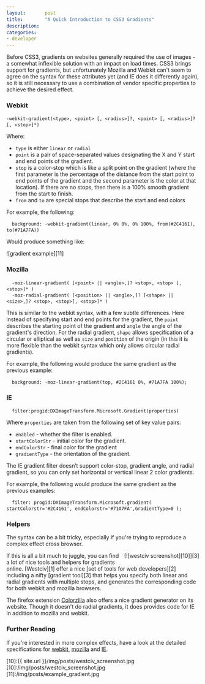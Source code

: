 ```yaml
---
layout:       post
title:        "A Quick Introduction to CSS3 Gradients"
description: 
categories:     
- developer
---
```


Before CSS3, gradients on websites generally required the use of images - a somewhat inflexible solution with an impact on load times. CSS3 brings support for gradients, but unfortunately Mozilla and Webkit can't seem to agree on the syntax for these attributes yet (and IE does it differently again), so it is still necessary to use a combination of vendor specific properties to achieve the desired effect.

### Webkit

    -webkit-gradient(<type>, <point> [, <radius>]?, <point> [, <radius>]? [, <stop>]*)  
    
Where: 

* `type` is either `linear` or `radial`
* `point` is a pair of space-separated values designating the X and Y start and end points of the gradient.
* `stop` is a color-stop which is like a split point on the gradient (where the first parameter is the percentage of the distance from the start point to end points of the gradient and the second parameter is the color at that location). If there are no stops, then there is a 100% smooth gradient from the start to finish. 
* `from` and `to` are special stops that describe the start and end colors

For example, the following:  

      background: -webkit-gradient(linear, 0% 0%, 0% 100%, from(#2C4161), to(#71A7FA))

Would produce something like:

![gradient example][11]


### Mozilla

      -moz-linear-gradient( [<point> || <angle>,]? <stop>, <stop> [, <stop>]* )  
      -moz-radial-gradient( [<position> || <angle>,]? [<shape> || <size>,]? <stop>, <stop>[, <stop>]* )
  
This is similar to the webkit syntax, with a few subtle differences. Here instead of specifying start and end points for the gradient, the `point` describes the starting point of the gradient and `angle` the angle of the gradient's direction. For the radial gradient, `shape` allows specification of a circular or elliptical as well as `size` and `position` of the origin (in this it is more flexible than the webkit syntax which only allows circular radial gradients).

For example, the following would produce the same gradient as the previous example:

      background: -moz-linear-gradient(top, #2C4161 0%, #71A7FA 100%); 

### IE

      filter:progid:DXImageTransform.Microsoft.Gradient(properties)
      
Where `properties` are taken from the following set of key value pairs:

* `enabled` - whether the filter is enabled.
* `startColorStr`	- initial color for the gradient.
* `endColorStr`	- final color for the gradient
* `gradientType` - the orientation of the gradient.

The IE gradient filter doesn’t support color-stop, gradient angle, and radial gradient, so you can only set horizontal or vertical linear 2 color gradients.

For example, the following would produce the same gradient as the previous examples:

      filter: progid:DXImageTransform.Microsoft.gradient( startColorstr='#2C4161', endColorstr='#71A7FA',GradientType=0 );
      
### Helpers

The syntax can be a bit tricky, especially if you're trying to reproduce a complex effect cross browser. 
<div style="float:right;margin:0 0 10px 10px" markdown="1">
[![westciv screenshot][10]][3]
</div>
If this is all a bit much to juggle, you can find a lot of nice tools and helpers for gradients online. [Westciv][1] offer a nice [set of tools for web developers][2] including a nifty [gradient tool][3] that helps you specify both linear and radial gradients with multiple stops, and generates the corresponding code for both webkit and mozilla browsers. 

The firefox extension [Colorzilla][4] also offers a nice gradient generator on its website. Though it doesn't do radial gradients, it does provides code for IE in addition to mozilla and webkit.

### Further Reading

If you're interested in more complex effects, have a look at the detailed specifications for [webkit][5], [mozilla][6] and [IE][7].


[1]:http://westciv.com/
[2]:http://westciv.com/tools/
[3]:http://westciv.com/tools/gradients/
[4]:http://www.colorzilla.com/gradient-editor/
[5]:http://webkit.org/blog/175/introducing-css-gradients/
[6]:https://developer.mozilla.org/en/CSS/-moz-linear-gradient
[7]:http://msdn.microsoft.com/en-us/library/ms532997(VS.85).aspx

[10]:{{ site.url }}/img/posts/westciv_screenshot.jpg
[10]:/img/posts/westciv_screenshot.jpg
[11]:/img/posts/example_gradient.jpg
